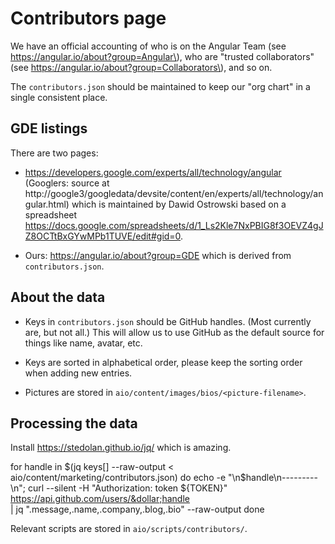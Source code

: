 # Contributors page

We have an official accounting of who is on the Angular Team \(see https://angular.io/about?group=Angular\), who are "trusted collaborators" \(see https://angular.io/about?group=Collaborators\), and so on.

The `contributors.json` should be maintained to keep our "org chart" in a single consistent place.

## GDE listings

There are two pages:

*   https://developers.google.com/experts/all/technology/angular (Googlers: source at http://google3/googledata/devsite/content/en/experts/all/technology/angular.html) which is maintained by Dawid Ostrowski based on a spreadsheet https://docs.google.com/spreadsheets/d/1_Ls2Kle7NxPBIG8f3OEVZ4gJZ8OCTtBxGYwMPb1TUVE/edit#gid=0.
    <!-- gkalpak: That URL doesn't seem to work any more. New URL: https://developers.google.com/programs/experts/directory/ (?) -->

*   Ours: https://angular.io/about?group=GDE which is derived from `contributors.json`.

## About the data

*   Keys in `contributors.json` should be GitHub handles. \(Most currently are, but not all.\) This will allow us to use GitHub as the default source for things like name, avatar, etc.

*   Keys are sorted in alphabetical order, please keep the sorting order when adding new entries.
*   Pictures are stored in `aio/content/images/bios/<picture-filename>`.

## Processing the data

Install https://stedolan.github.io/jq/ which is amazing.

<code-example format="shell" language="shell">

for handle in &dollar;(jq keys[] --raw-output &lt; aio/content/marketing/contributors.json)
do echo -e "\n&dollar;handle\n---------\n"; curl --silent -H "Authorization: token &dollar;{TOKEN}" https://api.github.com/users/&dollar;handle \
 &verbar; jq ".message,.name,.company,.blog,.bio" --raw-output
done

</code-example>

Relevant scripts are stored in `aio/scripts/contributors/`.
